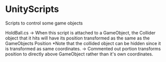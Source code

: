 # UnityScripts
Scripts to control some game objects

HoldBall.cs
      -> When this script is attached to a GameObject, the Collider object that it hits will have its position transformed as the same as the GameObjects Position
         *Note that the collided object can be hidden since it is transformed as same coordinates.
      -> Commented out portion transforms position to directly above GameObject rather than it's own coordinates.
